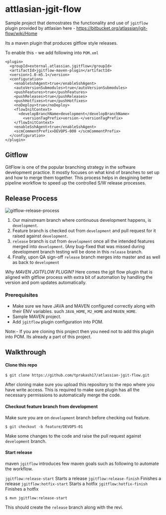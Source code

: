 # attlasian-jgit-flow
Sample project that demostrates the functionality and use of `jgitflow` plugin provided by attlasian here - https://bitbucket.org/atlassian/jgit-flow/wiki/Home


Its a maven plugin that produces gitflow style releases. 

To enable this - we add following into `POM.xml`

```
<plugin>
  <groupId>external.atlassian.jgitflow</groupId>
  <artifactId>jgitflow-maven-plugin</artifactId>
  <version>1.0-m5.1</version>
  <configuration>
    <enableSshAgent>true</enableSshAgent>
    <autoVersionSubmodules>true</autoVersionSubmodules>
    <pushFeatures>true</pushFeatures>
    <pushReleases>true</pushReleases>
    <pushHotfixes>true</pushHotfixes>
    <noDeploy>true</noDeploy>
    <flowInitContext>
      <developBranchName>development</developBranchName>
        <versionTagPrefix>version-</versionTagPrefix>
    </flowInitContext>
    <enableSshAgent>true</enableSshAgent>
    <scmCommentPrefix>DEVOPS-000 </scmCommentPrefix>
  </configuration>
</plugin>
```

## Gitflow 
GitFlow is one of the popular branching strategy in the software development practice. It mostly focuses on what kind of branches to set up and how to merge them together. This process helps in desgining better pipeline workflow to speed up the controlled S/W release processes.

## Release Process
![gitflow-release-process](https://user-images.githubusercontent.com/38158144/68986878-ef617d80-0849-11ea-9590-c4a4a36faccb.jpg)

1. Our mainstream branch where continuous development happens, is `development`.
2. Feature branch is checked out from `development` and pull request for it raised against `development`.
3. `release` branch is cut from `development` once all the intended features merged into `development`. (Any bug-fixed that was missed during development branch testing will be done in this `release` branch.
4. Finally, upon QA sign-off `release` branch merges into master and as well as back to `development`

*Why MAVEN JGITFLOW PLUGIN?*
Here comes the jgit flow plugin that is aligned with gitflow process with extra bit of automation by handling the version and pom updates automatically.

### Prerequisites
* Make sure we have JAVA and MAVEN configured correctly along with their ENV variables. such `JAVA_HOME`, `M2_HOME` and `MAVEN_HOME`.
* Sample MAVEN project.
* Add `jgitflow` plugin configuration into POM.

Note:- If you are cloning this project then you need not to add this plugin into POM. Its already a part of this project.


## Walkthrough

#### Clone this repo
```
$ git clone https://github.com/tprakash17/atlassian-jgit-flow.git
```

After cloning make sure you upload this repository to the repo where you have write access. This is required to make sure plugin has all the necessary permissions to automatically merge the code.


#### Checkout feature branch from development
Make sure you are on `development` branch before checking out feature.

```
$ git checkout -b feature/DEVOPS-01
```
Make some changes to the code and raise the pull request against `development` branch.

#### Start release
maven `jgitflow` introduces few maven goals such as following to automate the workflow.

`jgitflow:release-start` Starts a release
`jgitflow:release-finish` Finishes a release
`jgitflow:hotfix-start` Starts a hotfix
`jgitflow:hotfix-finish` Finishes a hotfix


```
$ mvn jgitflow:release-start
```
This should create the `release` branch along with the revi.



